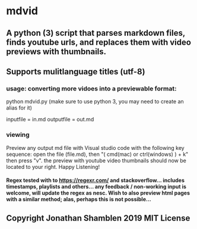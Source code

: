 # mdvid

## A python (3) script that parses markdown files, finds youtube urls, and replaces them with video previews with thumbnails.

## Supports mulitlanguage titles (utf-8)

### usage: converting more vidoes into a previewable format: 

python mdvid.py (make sure to use python 3, you may need to create an alias for it)

inputfile = in.md
outputfile = out.md

### viewing

Preview any output md file with Visual studio code with the following key sequence: open the file (file.md), then
"( cmd(mac) or ctrl(windows) ) + k" then press "v". the preview with youtube video thumbnails should now be located to your right. Happy Listening!

#### Regex tested with to https://regexr.com/ and stackoverflow... includes timestamps, playlists and others... any feedback / non-working input is welcome, will update the regex as nesc. Wish to also preview html pages with a similar method; alas, perhaps this is not possible...

## Copyright Jonathan Shamblen 2019 MIT License
